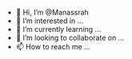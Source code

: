 - 👋 Hi, I’m @Manassrah
- 👀 I’m interested in ...
- 🌱 I’m currently learning ...
- 💞️ I’m looking to collaborate on ...
- 📫 How to reach me ...

<!---
Manassrah/Manassrah is a ✨ special ✨ repository because its `README.md` (this file) appears on your GitHub profile.
You can click the Preview link to take a look at your changes.
--->
